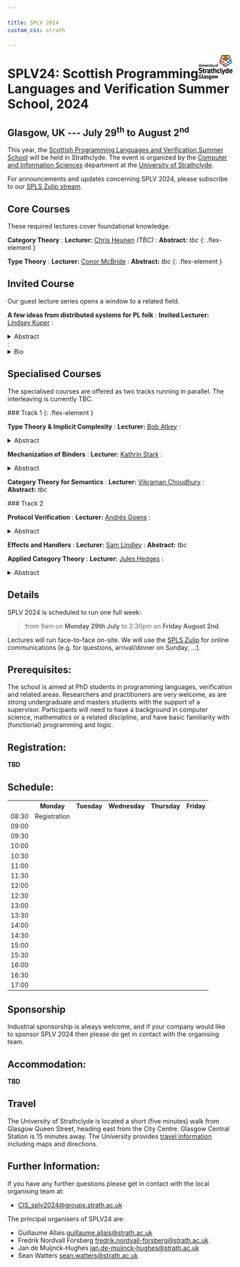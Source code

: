 ```yaml
---

title: SPLV 2024
custom_css: strath

---
```


<img src="assets/strath_fullcolour.jpg" style="float:right; max-width:15%" alt="University of Strathclyde logo" />

# SPLV24: Scottish Programming Languages and Verification Summer School, 2024

## Glasgow, UK --- July 29<sup>th</sup> to August 2<sup>nd</sup>


This year, the [Scottish Programming Languages and Verification Summer School](..)
will be held in Strathclyde.
The event is organized by the [Computer and Information Sciences](https://www.strath.ac.uk/science/computerinformationsciences/)
department at the [University of Strathclyde](https://www.strath.ac.uk/).

For announcements and updates concerning SPLV 2024, please subscribe to our [SPLS Zulip stream](https://spls.zulipchat.com/#narrow/stream/402733-splv-2024).

## Core Courses

These required lectures cover foundational knowledge.

<div class="flex-container" markdown="1">

  **Category Theory**
  : **Lecturer:** [Chris Heunen](https://homepages.inf.ed.ac.uk/cheunen/) *(TBC)*
  : **Abstract:** *tbc*
  {: .flex-element }

  **Type Theory**
  : **Lecturer:** [Conor McBride](https://personal.cis.strath.ac.uk/conor.mcbride/)
  : **Abstract:** *tbc*
  {: .flex-element }

</div>



## Invited Course

Our guest lecture series opens a window to a related field.


**A few ideas from distributed systems for PL folk**
: **Invited Lecturer:** [Lindsey Kuper](https://users.soe.ucsc.edu/~lkuper/)
: <details>
    <summary>Abstract</summary>
    Fifteen years ago, when I was a new PhD student and suffering from an
    advanced case of PL myopia, I foolishly ignored every other area of
    computer science. It was only years later that I realized that distributed
    systems had a lot to teach me.  In these lectures, I'll fill you in on what
    I've learned so far, so you won't be as foolish as I was. We'll start with
    the very basics (what is a distributed system?) and work our way up to an
    implementation of causal broadcast, then finish the week with a brief
    excursion into choreographic programming.  No background in distributed
    systems is necessary, only an open mind.
  </details>
: <details>
    <summary>Bio</summary>
    Lindsey Kuper is an Assistant Professor at the University of California,
    Santa Cruz.  She works on programming-language-based approaches to building
    concurrent and distributed software systems that are elegant, correct, and
    efficient. Some of her research contributions include library-level
    choreographic programming, verification of distributed protocols using
    refinement types, and guaranteed-deterministic parallel programming with
    LVars. She co-founded !!Con
    (<a href="https://bangbangcon.com">bangbangcon.com</a>), the radically
    inclusive conference of ten-minute talks on the joy, excitement, and
    surprise of computing.  She is the recipient of an ICFP Distinguished
    Paper Award (2023), an NSF CAREER Award (2022), and a Google Faculty
    Research Award (2019), and received her Ph.D. in computer science in 2015
    from Indiana University.
  </details>


## Specialised Courses

The specialised courses are offered as two tracks running in parallel.
The interleaving is currently TBC.


<div class="flex-container" markdown="1">

<div class="flex-element" markdown="1">
### Track 1
{: .flex-element }

**Type Theory & Implicit Complexity**
: **Lecturer:** [Bob Atkey](https://bentnib.org/)
: <details>
    <summary>Abstract</summary>
    Implicit Computational Complexity is concerned with the
    characterisation of computational complexity classes as programming
    languages. A programming language characterises a complexity class if
    every function in that class can be implemented in the language and
    every function implementable in the language is in the class.

    In this course I will show how to use Linear Type Theory to
    characterise the class of Polynomial Time computable functions, and
    how by using Linear Dependent Types, we can use this describe other
    classes such as NP, coNP and beyond.
  </details>

**Mechanization of Binders**
: **Lecturer:** [Kathrin Stark](https://www.k-stark.de/)
: <details>
    <summary>Abstract</summary>
    Binders are ubiquitous when mechanising results about programming languages.
    More than 15 years after the POPLMark Challenge, new tools and approaches
    to binding are still being published, and binders are still frequently
    mentioned as being the main difference between mechanisation and paper proof.
    So which one to choose: named, de Bruijn, locally nameless, nominal syntax
    or HOAS? While not answering this question, this course takes a (necessarily
    incomplete) peek into several approaches to binders in a programming language,
    with a focus on their mechanisation.
  </details>

**Category Theory for Semantics**
: **Lecturer:** [Vikraman Choudhury](https://vikraman.org/)
: **Abstract:** *tbc*
</div>

<div class="flex-element" markdown="1">
### Track 2

**Protocol Verification**
: **Lecturer:** [Andrés Goens](https://goens.org/)
: <details>
    <summary>Abstract</summary>
    Protocols are central to the functioning of many crucial systems. From
    the consistency of your device's memory, to exchanging information over
    the internet, protocols ensure these extremely concurrent systems
    function correctly. In this course we will consider some basic
    principles required to verify such protocols. We will learn about
    labeled transition systems and use temporal logic to specify properties
    of them. In particular, we will focus on safetey and fairness conditions
    in protocols.
  </details>

**Effects and Handlers**
: **Lecturer:** [Sam Lindley](https://homepages.inf.ed.ac.uk/slindley/)
: **Abstract:** *tbc*

**Applied Category Theory**
: **Lecturer:** [Jules Hedges](https://julesh.com/)
: <details>
    <summary>Abstract</summary>
    This course will be about symmetric monoidal categories and what they have to tell us about computation and systems. I plan the topics of my 4 lectures to be:
    <ol>
      <li> string diagrams as 2-dimensional syntax, how they unify computation graphs and flowcharts</li>
      <li> traced, compact closed and hypergraph categories, non-well-founded recursion, backtracking and quantum processes</li>
      <li> decorated and structured cospans, the standard sledgehammer for building domain-specific categories of open systems</li>
      <li> bidirectional processes: lenses, optics, containers, differentiable programming, categorical cybernetics</li>
    </ol>
  </details>

</div>
</div>

## Details

SPLV 2024 is scheduled to run one full week:

> from 9am on **Monday 29th July** to 2:30pm on **Friday August 2nd**.

Lectures will run face-to-face on-site.
We will use the [SPLS Zulip](https://spls.zulipchat.com/) for online communications (e.g. for questions, arrival/dinner on Sunday, …).

## Prerequisites:

The school is aimed at PhD students in programming languages, verification and related areas.
Researchers and practitioners are very welcome, as are strong undergraduate and masters students with the support of a supervisor.
Participants will need to have a background in computer science, mathematics or a related discipline, and have basic familiarity with (functional) programming and logic.

## Registration:

**TBD**

## Schedule:

<div class="schedule">
 <table>
  <tr>
    <th></th>
    <th>Monday</th>
    <th>Tuesday</th>
    <th>Wednesday</th>
    <th>Thursday</th>
    <th>Friday</th>
  </tr>
  <tr>
    <td>08:30</td>
    <td>Registration</td>
    <td></td>
    <td></td>
    <td></td>
    <td></td>
  </tr>
  <tr>
    <td>09:00</td>
    <td rowspan=3 class="core1"></td>
    <td rowspan=2 class="core2"></td>
    <td rowspan=2 class="speciala"></td>
    <td rowspan=2 class="freetime"></td>
    <td rowspan=2 class="specialb"></td>
  </tr>
  <tr>
    <td>09:30</td>
  </tr>
  <tr>
    <td>10:00</td>
    <td rowspan=2 class="core1"></td>
    <td rowspan=2 class="specialb"></td>
    <td rowspan=2 class="specialc"></td>
    <td rowspan=2 class="speciala"></td>
  </tr>
  <tr>
    <td>10:30</td>
    <td class="coffee"></td>
  </tr>
  <tr>
    <td>11:00</td>
    <td rowspan=3 class="core2"></td>
    <td class="coffee"></td>
    <td class="coffee"></td>
    <td class="coffee"></td>
    <td class="coffee"></td>
  </tr>
  <tr>
    <td>11:30</td>
    <td rowspan=2 class="invited"></td>
    <td rowspan=2 class="invited"></td>
    <td rowspan=2 class="invited"></td>
    <td rowspan=2 class="invited"></td>
  </tr>
  <tr>
    <td>12:00</td>
  </tr>
  <tr>
    <td>12:30</td>
    <td rowspan=2 class="lunch"></td>
    <td rowspan=2 class="lunch"></td>
    <td rowspan=2 class="lunch"></td>
    <td rowspan=2 class="lunch"></td>
    <td rowspan=2 class="lunch"></td>
  </tr>
  <tr>
    <td>13:00</td>
  </tr>
  <tr>
    <td>13:30</td>
    <td rowspan=3 class="core1"></td>
    <td rowspan=2 class="speciala"></td>
    <td rowspan=8 class="excursion"></td>
    <td rowspan=2 class="specialb"></td>
    <td rowspan=2 class="specialc"></td>
  </tr>
  <tr>
    <td>14:00</td>
  </tr>
  <tr>
    <td>14:30</td>
    <td rowspan=2 class="specialb"></td>
    <td rowspan=2 class="specialc"></td>
    <td rowspan=6 class="freetime"></td>
  </tr>
  <tr>
    <td>15:00</td>
    <td class="coffee"></td>
  </tr>
  <tr>
    <td>15:30</td>
    <td rowspan=3 class="core2"></td>
    <td class="coffee"></td>
    <td class="coffee"></td>
  </tr>
  <tr>
    <td>16:00</td>
    <td rowspan=2 class="specialc"></td>
    <td rowspan=2 class="speciala"></td>
  </tr>
  <tr>
    <td>16:30</td>
  </tr>
  <tr>
    <td>17:00</td>
    <td class="lightning"></td>
    <td class="lightning"></td>
    <td class="freetime"></td>
  </tr>
</table>
</div>

## Sponsorship

Industrial sponsorship is always welcome, and if your company would like to sponsor SPLV 2024 then please do get in contact with the organising team.

## Accommodation:

**TBD**

## Travel

The University of Strathclyde is located a short (five minutes) walk from Glasgow Queen Street, heading east from the City Centre. Glasgow Central Station is 15 minutes away.
The University provides [travel information](https://www.strath.ac.uk/maps/) including maps and directions.


## Further Information:

If you have any further questions please get in contact with the local organising team at:

+ <CIS_splv2024@groups.strath.ac.uk>

The principal organisers of SPLV24 are:

* Guillaume Allais <guillaume.allais@strath.ac.uk>
* Fredrik Nordvall Forsberg <fredrik.nordvall-forsberg@strath.ac.uk>
* Jan de Muijnck-Hughes <jan.de-muijnck-hughes@strath.ac.uk>
* Sean Watters <sean.watters@strath.ac.uk>
